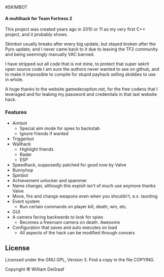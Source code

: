#SKIMBOT
#### A multihack for Team Fortress 2

This project was created years ago in 2010 or 11 as my very first C++ project, 
 and it probably shows.

Skimbot usually breaks after every big update, 
 but stayed broken after the Pyro update, and I never came back to it
 due to leaving the TF2 community and being seemingly manually VAC banned.

I have stripped out all code that is not mine, to protect that super 
 sekrit open source code I am sure the authors never wanted to see on github,
 and to make it impossible to compile for stupid payhack selling skiddies 
 to use in whole.

A huge thanks to the website gamedeception.net, for the free codens that 
 I leveraged and
 for leaking my password and credentials in that last website hack.

### Features
 - Aimbot
   - Special aim mode for spies to backstab
   - Ignore friends if wanted
 - Triggerbot
 - Wallhack
   - Highlight friends
   - Radar
   - ESP
 - Speedhack, supposedly patched for good now by Valve
 - Bunnyhop
 - Spinbot
 - Achievement unlocker and spammer
 - Name changer, although this exploit isn't of much use anymore thanks Valve
 - Move, fire and change weapons even when you shouldn't, e.x. taunting
 - Event system
   - Run certain commands on player kill, death, win, etc.
 - GUI
 - A camera facing backwards to look for spies
   - Becomes a freeroam camera on death. Awesome
 - Configuration that saves and auto executes on load
   - All aspects of the hack can be modified through convars

## License
Licensed under the GNU GPL, Version 3. Find a copy in the file COPYING.

Copyright &copy; William DeGraaf
